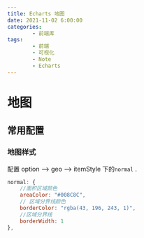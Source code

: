 ```yaml
---
title: Echarts 地图
date: 2021-11-02 6:00:00
categories:
        - 前端库
tags:
        - 前端
        - 可视化
        - Note
        - Echarts
---
```


# 地图

## 常用配置

### 地图样式

配置 option —> geo —> itemStyle 下的`normal` .

```js
normal: {
    //面积区域颜色
    areaColor: "#008C8C",
    // 区域分界线颜色
    borderColor: "rgba(43, 196, 243, 1)",
    //区域分界线
    borderWidth: 1
},
```
